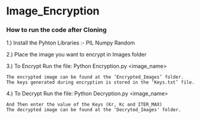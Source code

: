 # Image_Encryption

### How to run the code after Cloning

1.) Install the Pyhton Libraries :-
    PIL
    Numpy
    Random
    
2.) Place the image you want to encrypt in Images folder

3.) To Encrypt Run the file:
    Python Encryption.py <image_name>
    
    The encrypted image can be found at the ‘Encrypted_Images’ folder.
    The keys generated during encryption is stored in the ‘Keys.txt’ file.
    
4.) To Decrypt Run the file:
    Python Decryption.py <image_name>

    And Then enter the value of the Keys (Kr, Kc and ITER_MAX)
    The decrypted image can be found at the ‘Decryted_Images' folder.
